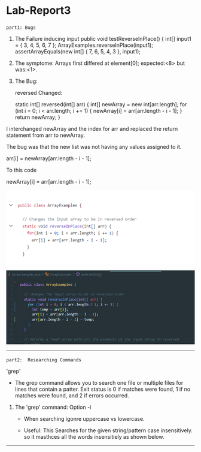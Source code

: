 # Lab-Report3

`part1: Bugs`

1. The Failure inducing input
   public void testReverseInPlace() {
    int[] input1 = { 3, 4, 5, 6, 7 };
    ArrayExamples.reverseInPlace(input1);
    assertArrayEquals(new int[] { 7, 6, 5, 4, 3 }, input1);

2. The symptome: Arrays first differed at element[0]; expected:<8> but was:<1>.

3. The Bug:

   reversed Changed:

   static int[] reversed(int[] arr) {
    int[] newArray = new int[arr.length];
    for (int i = 0; i < arr.length; i += 1) {
      newArray[i] = arr[arr.length - i - 1];
    }
    return newArray;
  }

I interchanged newArray and the index for arr and replaced the return statement from arr to newArray.

The bug was that the new list was not having any values assigned to it.

arr[i] = newArray[arr.length - i - 1];

To this code

newArray[i] = arr[arr.length - i - 1];

![Image](notfixedbug.png)
 
![Image](fixedbug.png)


---

`part2:  Researching Commands`

'grep'

- The grep command allows you to search one file or multiple files for lines that contain a patter. Exit status is 0 if matches were found, 1 if no matches were found, and 2 if errors occurred.

1. The 'grep' command: Option -i

   - When searching igonre uppercase vs lowercase.

   - Useful: This Searches for the given string/pattern case insensitively. so it masthces all the words insensitiely as shown below.




---

